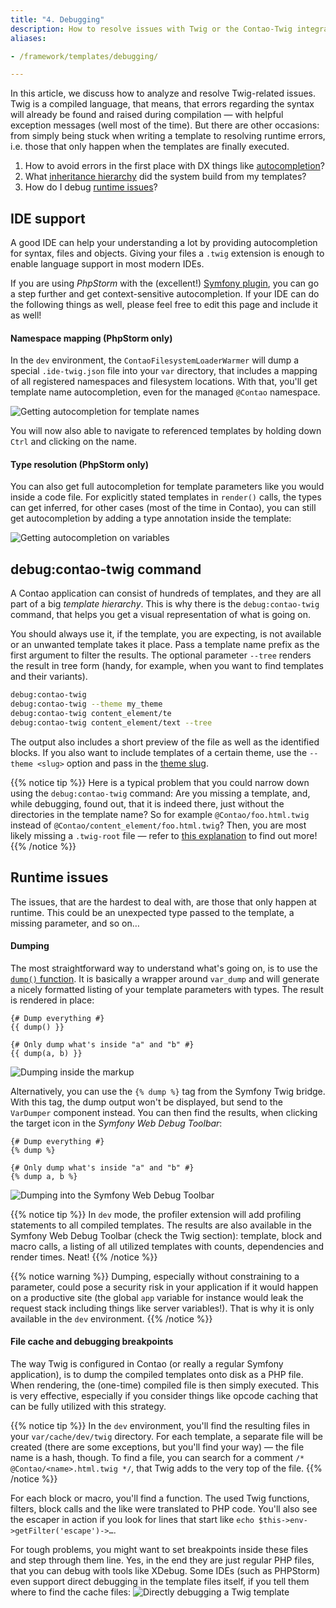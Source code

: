 ```yaml
---
title: "4. Debugging"
description: How to resolve issues with Twig or the Contao-Twig integration and to improve your workflow.
aliases:

- /framework/templates/debugging/

---
```


In this article, we discuss how to analyze and resolve Twig-related issues. Twig is a compiled language, that means,
that errors regarding the syntax will already be found and raised during compilation — with helpful exception messages
(well most of the time). But there are other occasions: from simply being stuck when writing a template to resolving
runtime errors, i.e. those that only happen when the templates are finally executed.

1) How to avoid errors in the first place with DX things like [autocompletion](#ide-support)?
2) What [inheritance hierarchy](#debug--contao-twig-command) did the system build from my templates?  
3) How do I debug [runtime issues](#runtime-issues)? 


## IDE support
A good IDE can help your understanding a lot by providing autocompletion for syntax, files and objects. Giving your
files a `.twig` extension is enough to enable language support in most modern IDEs.

If you are using *PhpStorm* with the (excellent!) [Symfony plugin][PhpStorm Symfony plugin], you can go a step further
and get context-sensitive autocompletion. If your IDE can do the following things as well, please feel free to edit this
page and include it as well!

#### Namespace mapping (PhpStorm only)
In the `dev` environment, the `ContaoFilesystemLoaderWarmer` will dump a special `.ide-twig.json` file into your `var`
directory, that includes a mapping of all registered namespaces and filesystem locations. With that, you'll get
template name autocompletion, even for the managed `@Contao` namespace.  

 ![Getting autocompletion for template names](../../images/twig-file-autocompletion.png?classes=shadow)

You will now also able to navigate to referenced templates by holding down `Ctrl` and clicking on the name. 

#### Type resolution (PhpStorm only)
You can also get full autocompletion for template parameters like you would inside a code file. For explicitly stated
templates in `render()` calls, the types can get inferred, for other cases (most of the time in Contao), you can still
get autocompletion by adding a type annotation inside the template:

![Getting autocompletion on variables](../../images/twig-type-autocompletion.png?classes=shadow)


## debug:contao-twig command
A Contao application can consist of hundreds of templates, and they are all part of a big *template hierarchy*. This is
why there is the `debug:contao-twig` command, that helps you get a visual representation of what is going on. 

You should always use it, if the template, you are expecting, is not available or an unwanted template takes it place.
Pass a template name prefix as the first argument to filter the results. The optional parameter `--tree` renders the
result in tree form (handy, for example, when you want to find templates and their variants).

```bash
debug:contao-twig
debug:contao-twig --theme my_theme
debug:contao-twig content_element/te
debug:contao-twig content_element/text --tree
```

The output also includes a short preview of the file as well as the identified blocks. If you also want to include
templates of a certain theme, use the `--theme <slug>` option and pass in the [theme slug](../architecture#themes).

{{% notice tip %}}
Here is a typical problem that you could narrow down using the `debug:contao-twig` command: Are you missing a template,
and, while debugging, found out, that it is indeed there, just without the directories in the template name? So for example
`@Contao/foo.html.twig` instead of `@Contao/content_element/foo.html.twig`? Then, you are most likely missing a
`.twig-root` file — refer to [this explanation](../architecture#twig-root) to find out more!
{{% /notice %}}


## Runtime issues
The issues, that are the hardest to deal with, are those that only happen at runtime. This could be an unexpected type
passed to the template, a missing parameter, and so on…

#### Dumping
The most straightforward way to understand what's going on, is to use the [`dump()` function][Twig Docs dump function].
It is basically a wrapper around `var_dump` and will generate a nicely formatted listing of your template parameters
with types. The result is rendered in place:
```twig
{# Dump everything #}
{{ dump() }}

{# Only dump what's inside "a" and "b" #}
{{ dump(a, b) }}
```
![Dumping inside the markup](../../images/twig-dump.png?classes=shadow)

Alternatively, you can use the `{% dump %}` tag from the Symfony Twig bridge. With this tag, the dump output won't be
displayed, but send to the `VarDumper` component instead. You can then find the results, when clicking the target icon
in the *Symfony Web Debug Toolbar*:
```twig
{# Dump everything #}
{% dump %}

{# Only dump what's inside "a" and "b" #}
{% dump a, b %}
```
![Dumping into the Symfony Web Debug Toolbar](../../images/twig-web-debug-toolbar.png?classes=shadow)

{{% notice tip %}}
In `dev` mode, the profiler extension will add profiling statements to all compiled templates. The results are also
available in the Symfony Web Debug Toolbar (check the Twig section): template, block and macro calls, a listing of all
utilized templates with counts, dependencies and render times. Neat!
{{% /notice %}}

{{% notice warning %}}
Dumping, especially without constraining to a parameter, could pose a security risk in your application if it would
happen on a productive site (the global `app` variable for instance would leak the request stack including things like
server variables!). That is why it is only available in the `dev` environment.
{{% /notice %}}

#### File cache and debugging breakpoints
The way Twig is configured in Contao (or really a regular Symfony application), is to dump the compiled templates onto
disk as a PHP file. When rendering, the (one-time) compiled file is then simply executed. This is very effective,
especially if you consider things like opcode caching that can be fully utilized with this strategy.

{{% notice tip %}}
In the `dev` environment, you'll find the resulting files in your `var/cache/dev/twig` directory. For each template, a
separate file will be created (there are some exceptions, but you'll find your way) — the file name is a hash, though.
To find a file, you can search for a comment `/* @Contao/<name>.html.twig */`, that Twig adds to the very top of the
file.
{{% /notice %}}

For each block or macro, you'll find a function. The used Twig functions, filters, block calls and the like were
translated to PHP code. You'll also see the escaper in action if you look for lines that start like
`echo $this->env->getFilter('escape')->…`. 

For tough problems, you might want to set breakpoints inside these files and step through them line. Yes, in the end 
they are just regular PHP files, that you can debug with tools like XDebug. Some IDEs (such as PHPStorm) even support
direct debugging in the template files itself, if you tell them where to find the cache files:
![Directly debugging a Twig template](../../images/twig-debugging-breakpoint.png?classes=shadow)


[PhpStorm Symfony plugin]: https://plugins.jetbrains.com/plugin/7219-symfony-support
[Twig Docs dump function]: https://twig.symfony.com/doc/3.x/functions/dump.html
[Twig Docs dump tag]: https://twig.symfony.com/doc/3.x/tags/dump.html